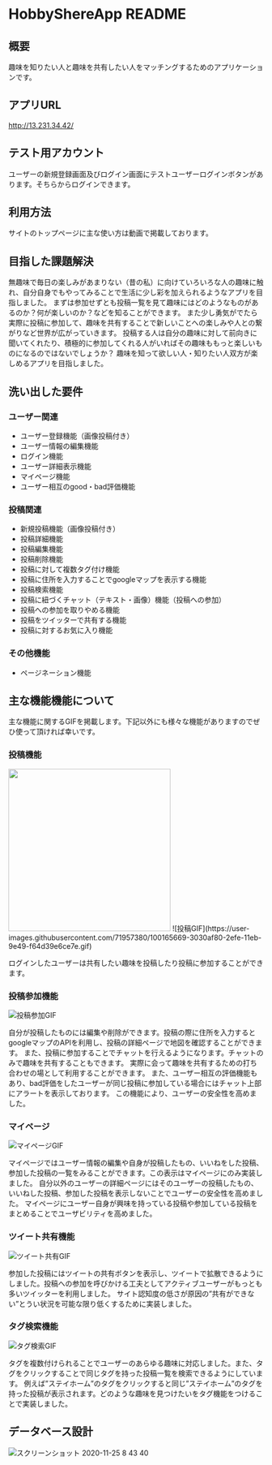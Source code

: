 # HobbyShereApp README

## 概要
趣味を知りたい人と趣味を共有したい人をマッチングするためのアプリケーションです。


## アプリURL
http://13.231.34.42/


## テスト用アカウント
ユーザーの新規登録画面及びログイン画面にテストユーザーログインボタンがあります。そちらからログインできます。


## 利用方法
サイトのトップページに主な使い方は動画で掲載しております。


## 目指した課題解決
無趣味で毎日の楽しみがあまりない（昔の私）に向けていろいろな人の趣味に触れ、自分自身でもやってみることで生活に少し彩を加えられるようなアプリを目指しました。
まずは参加せずとも投稿一覧を見て趣味にはどのようなものがあるのか？何が楽しいのか？などを知ることができます。
また少し勇気がでたら実際に投稿に参加して、趣味を共有することで新しいことへの楽しみや人との繋がりなど世界が広がっていきます。
投稿する人は自分の趣味に対して前向きに聞いてくれたり、積極的に参加してくれる人がいればその趣味ももっと楽しいものになるのではないでしょうか？
趣味を知って欲しい人・知りたい人双方が楽しめるアプリを目指しました。


## 洗い出した要件

### ユーザー関連
- ユーザー登録機能（画像投稿付き）
- ユーザー情報の編集機能
- ログイン機能
- ユーザー詳細表示機能
- マイページ機能
- ユーザー相互のgood・bad評価機能

### 投稿関連
- 新規投稿機能（画像投稿付き）
- 投稿詳細機能
- 投稿編集機能
- 投稿削除機能
- 投稿に対して複数タグ付け機能
- 投稿に住所を入力することでgoogleマップを表示する機能
- 投稿検索機能
- 投稿に紐づくチャット（テキスト・画像）機能（投稿への参加）
- 投稿への参加を取りやめる機能
- 投稿をツイッターで共有する機能
- 投稿に対するお気に入り機能

### その他機能
- ページネーション機能


## 主な機能機能について
主な機能に関するGIFを掲載します。下記以外にも様々な機能がありますのでぜひ使って頂ければ幸いです。

### 投稿機能
<img src="https://user-images.githubusercontent.com/71957380/100165669-3030af80-2efe-11eb-9e49-f64d39e6ce7e.gif" width="320px">
![投稿GIF](https://user-images.githubusercontent.com/71957380/100165669-3030af80-2efe-11eb-9e49-f64d39e6ce7e.gif)

ログインしたユーザーは共有したい趣味を投稿したり投稿に参加することができます。


### 投稿参加機能
![投稿参加GIF](https://user-images.githubusercontent.com/71957380/100165716-4b032400-2efe-11eb-93cd-9776bcdd2b2f.gif)

自分が投稿したものには編集や削除ができます。投稿の際に住所を入力するとgoogleマップのAPIを利用し、投稿の詳細ページで地図を確認することができます。
また、投稿に参加することでチャットを行えるようになります。チャットのみで趣味を共有することもできます。
実際に会って趣味を共有するための打ち合わせの場として利用することができます。
また、ユーザー相互の評価機能もあり、bad評価をしたユーザーが同じ投稿に参加している場合にはチャット上部にアラートを表示しております。
この機能により、ユーザーの安全性を高めました。


### マイページ
![マイページGIF](https://user-images.githubusercontent.com/71957380/100165744-5f472100-2efe-11eb-8de3-f4c88422652f.gif)

マイページではユーザー情報の編集や自身が投稿したもの、いいねをした投稿、参加した投稿の一覧をみることができます。この表示はマイページにのみ実装しました。
自分以外のユーザーの詳細ページにはそのユーザーの投稿したもの、いいねした投稿、参加した投稿を表示しないことでユーザーの安全性を高めました。
マイページにユーザー自身が興味を持っている投稿や参加している投稿をまとめることでユーザビリティを高めました。


### ツイート共有機能
![ツイート共有GIF](https://user-images.githubusercontent.com/71957380/100165750-62daa800-2efe-11eb-929d-cce193bb0809.gif)

参加した投稿にはツイートの共有ボタンを表示し、ツイートで拡散できるようにしました。投稿への参加を呼びかける工夫としてアクティブユーザーがもっとも多いツイッターを利用しました。
サイト認知度の低さが原因の”共有ができない”とうい状況を可能な限り低くするために実装しました。


### タグ検索機能
![タグ検索GIF](https://user-images.githubusercontent.com/71957380/100165775-6f5f0080-2efe-11eb-85be-1e8d051f6b0f.gif)

タグを複数付けられることでユーザーのあらゆる趣味に対応しました。また、タグをクリックすることで同じタグを持った投稿一覧を検索できるようにしています。
例えば”ステイホーム”のタグをクリックすると同じ”ステイホーム”のタグを持った投稿が表示されます。どのような趣味を見つけたいをタグ機能をつけることで実装しました。


## データベース設計
![スクリーンショット 2020-11-25 8 43 40](https://user-images.githubusercontent.com/71957380/100164102-83a0fe80-2efa-11eb-9e91-a85f68f815d6.png)
